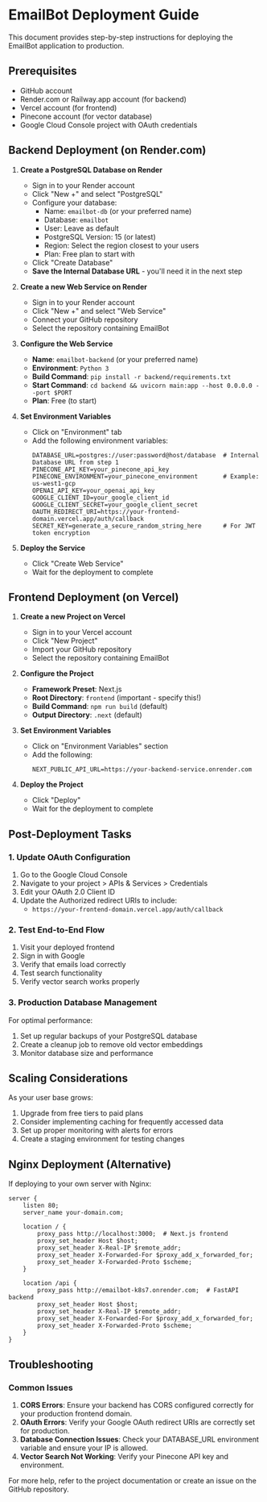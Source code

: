 # EmailBot Deployment Guide

This document provides step-by-step instructions for deploying the EmailBot application to production.

## Prerequisites

- GitHub account
- Render.com or Railway.app account (for backend)
- Vercel account (for frontend)
- Pinecone account (for vector database)
- Google Cloud Console project with OAuth credentials

## Backend Deployment (on Render.com)

1. **Create a PostgreSQL Database on Render**
   - Sign in to your Render account
   - Click "New +" and select "PostgreSQL"
   - Configure your database:
     - Name: `emailbot-db` (or your preferred name)
     - Database: `emailbot`
     - User: Leave as default
     - PostgreSQL Version: 15 (or latest)
     - Region: Select the region closest to your users
     - Plan: Free plan to start with
   - Click "Create Database"
   - **Save the Internal Database URL** - you'll need it in the next step

2. **Create a new Web Service on Render**
   - Sign in to your Render account
   - Click "New +" and select "Web Service"
   - Connect your GitHub repository
   - Select the repository containing EmailBot

3. **Configure the Web Service**
   - **Name**: `emailbot-backend` (or your preferred name)
   - **Environment**: `Python 3`
   - **Build Command**: `pip install -r backend/requirements.txt`
   - **Start Command**: `cd backend && uvicorn main:app --host 0.0.0.0 --port $PORT`
   - **Plan**: Free (to start)

4. **Set Environment Variables**
   - Click on "Environment" tab
   - Add the following environment variables:
     ```
     DATABASE_URL=postgres://user:password@host/database  # Internal Database URL from step 1
     PINECONE_API_KEY=your_pinecone_api_key
     PINECONE_ENVIRONMENT=your_pinecone_environment       # Example: us-west1-gcp
     OPENAI_API_KEY=your_openai_api_key
     GOOGLE_CLIENT_ID=your_google_client_id
     GOOGLE_CLIENT_SECRET=your_google_client_secret
     OAUTH_REDIRECT_URI=https://your-frontend-domain.vercel.app/auth/callback
     SECRET_KEY=generate_a_secure_random_string_here      # For JWT token encryption
     ```

5. **Deploy the Service**
   - Click "Create Web Service"
   - Wait for the deployment to complete

## Frontend Deployment (on Vercel)

1. **Create a new Project on Vercel**
   - Sign in to your Vercel account
   - Click "New Project"
   - Import your GitHub repository
   - Select the repository containing EmailBot

2. **Configure the Project**
   - **Framework Preset**: Next.js
   - **Root Directory**: `frontend` (important - specify this!)
   - **Build Command**: `npm run build` (default)
   - **Output Directory**: `.next` (default)

3. **Set Environment Variables**
   - Click on "Environment Variables" section
   - Add the following:
     ```
     NEXT_PUBLIC_API_URL=https://your-backend-service.onrender.com
     ```

4. **Deploy the Project**
   - Click "Deploy"
   - Wait for the deployment to complete

## Post-Deployment Tasks

### 1. Update OAuth Configuration

1. Go to the Google Cloud Console
2. Navigate to your project > APIs & Services > Credentials
3. Edit your OAuth 2.0 Client ID
4. Update the Authorized redirect URIs to include:
   - `https://your-frontend-domain.vercel.app/auth/callback`

### 2. Test End-to-End Flow

1. Visit your deployed frontend
2. Sign in with Google
3. Verify that emails load correctly
4. Test search functionality
5. Verify vector search works properly

### 3. Production Database Management

For optimal performance:
1. Set up regular backups of your PostgreSQL database
2. Create a cleanup job to remove old vector embeddings
3. Monitor database size and performance

## Scaling Considerations

As your user base grows:
1. Upgrade from free tiers to paid plans
2. Consider implementing caching for frequently accessed data
3. Set up proper monitoring with alerts for errors
4. Create a staging environment for testing changes

## Nginx Deployment (Alternative)

If deploying to your own server with Nginx:

```nginx
server {
    listen 80;
    server_name your-domain.com;

    location / {
        proxy_pass http://localhost:3000;  # Next.js frontend
        proxy_set_header Host $host;
        proxy_set_header X-Real-IP $remote_addr;
        proxy_set_header X-Forwarded-For $proxy_add_x_forwarded_for;
        proxy_set_header X-Forwarded-Proto $scheme;
    }

    location /api {
        proxy_pass http://emailbot-k8s7.onrender.com;  # FastAPI backend
        proxy_set_header Host $host;
        proxy_set_header X-Real-IP $remote_addr;
        proxy_set_header X-Forwarded-For $proxy_add_x_forwarded_for;
        proxy_set_header X-Forwarded-Proto $scheme;
    }
}
```

## Troubleshooting

### Common Issues

1. **CORS Errors**: Ensure your backend has CORS configured correctly for your production frontend domain.
2. **OAuth Errors**: Verify your Google OAuth redirect URIs are correctly set for production.
3. **Database Connection Issues**: Check your DATABASE_URL environment variable and ensure your IP is allowed.
4. **Vector Search Not Working**: Verify your Pinecone API key and environment.

For more help, refer to the project documentation or create an issue on the GitHub repository.
